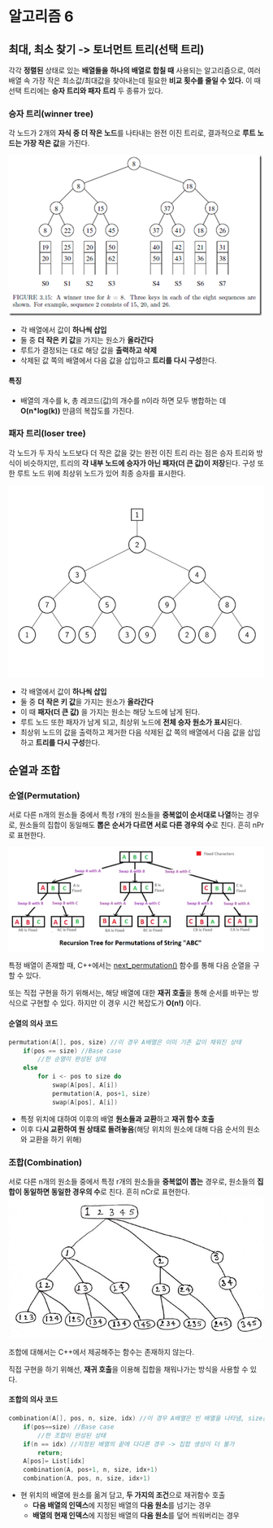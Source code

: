 # 알고리즘 6

## 최대, 최소 찾기 -> 토너먼트 트리(선택 트리)

 각각 **정렬된** 상태로 있는 **배열들을** **하나의 배열로 합칠 때** 사용되는 알고리즘으로, 여러 배열 속 가장 작은 최소값/최대값을 찾아내는데 필요한 **비교 횟수를 줄일 수 있다.** 이 때 선택 트리에는 **승자 트리와 패자 트리** 두 종류가 있다.



### 승자 트리(winner tree)

 각 노드가 2개의 **자식 중 더 작은 노드**를 나타내는 완전 이진 트리로, 결과적으로 **루트 노드는 가장 작은 값**을 가진다.

![winnertree](https://github.com/presentnine/Algorithm/blob/master/Algorithm6/winnertree.png)

* 각 배열에서 값이 **하나씩 삽입**
* 둘 중 **더 작은 키 값**을 가지는 원소가 **올라간다**
* 루트가 결정되는 대로 해당 값을 **출력하고 삭제**
* 삭제된 값 쪽의 배열에서 다음 값을 삽입하고 **트리를 다시 구성**한다.



#### 특징

* 배열의 개수를 k, 총 레코드(값)의 개수를 n이라 하면 모두 병합하는 데 **O(n*log(k))** 만큼의 복잡도를 가진다.



### 패자 트리(loser tree)

 각 노드가 두 자식 노드보다 더 작은 값을 갖는 완전 이진 트리 라는 점은 승자 트리와 방식이 비슷하지만, 트리의 **각 내부 노드에 승자가 아닌 패자(더 큰 값)이 저장**된다. 구성 또한 루트 노드 위에 최상위 노드가 있어 최종 승자를 표시한다.

![losertree](https://github.com/presentnine/Algorithm/blob/master/Algorithm6/losertree.png)

* 각 배열에서 값이 **하나씩 삽입**
* 둘 중 **더 작은 키 값**을 가지는 원소가 **올라간다**
* 이 때 **패자(더 큰 값)** 을 가지는 원소는 해당 노드에 남게 된다.
* 루트 노드 또한 패자가 남게 되고, 최상위 노드에 **전체 승자 원소가 표시**된다.
* 최상위 노드의 값을 출력하고 제거한 다음 삭제된 값 쪽의 배열에서 다음 값을 삽입하고 **트리를 다시 구성**한다.



## 순열과 조합

### 순열(Permutation)

 서로 다른 n개의 원소들 중에서 특정 r개의 원소들을 **중복없이 순서대로 나열**하는 경우로, 원소들의 집합이 동일해도 **뽑은 순서가 다르면 서로 다른 경우의 수**로 친다. 흔히 nPr로 표현한다.

 ![Permutation](https://github.com/presentnine/Algorithm/blob/master/Algorithm6/Permutation.gif)

 특정 배열이 존재할 때, C++에서는 [next_permutation()](https://docs.microsoft.com/ko-kr/cpp/standard-library/algorithm-functions?view=vs-2019#next_permutation) 함수를 통해 다음 순열을 구할 수 있다. 

 또는 직접 구현을 하기 위해서는, 해당 배열에 대한 **재귀 호출**을 통해 순서를 바꾸는 방식으로 구현할 수 있다. 하지만 이 경우 시간 복잡도가 **O(n!)** 이다.



#### 순열의 의사 코드

```c++
permutation(A[], pos, size) //이 경우 A배열은 이미 기존 값이 채워진 상태
    if(pos == size) //Base case
        //한 순열이 완성된 상태
    else
        for i <- pos to size do
            swap(A[pos], A[i])
            permutation(A, pos+1, size)
            swap(A[pos], A[i])
```

* 특정 위치에 대하여 이후의 배열 **원소들과 교환**하고 **재귀 함수 호출**
* 이후 다**시 교환하여 원 상태로 돌려놓음**(해당 위치의 원소에 대해 다음 순서의 원소와 교환을 하기 위해)



### 조합(Combination)

 서로 다른 n개의 원소들 중에서 특정 r개의 원소들을 **중복없이 뽑는** 경우로, 원소들의 **집합이 동일하면 동일한 경우의 수**로 친다. 흔히 nCr로 표현한다.![combination](https://github.com/presentnine/Algorithm/blob/master/Algorithm6/combination.jpeg)

 조합에 대해서는 C++에서 제공해주는 함수는 존재하지 않는다.

 직접 구현을 하기 위해선, **재귀 호출**을 이용해 집합을 채워나가는 방식을 사용할 수 있다.



#### 조합의 의사 코드

```c++
combination(A[], pos, n, size, idx) //이 경우 A배열은 빈 배열을 나타냄, size는 원하는 집합의 크기
    if(pos==size) //Base case
        //한 조합이 완성된 상태
    if(n == idx) //지정된 배열의 끝에 다다른 경우 -> 집합 생성이 더 불가
        return;
    A[pos]= List[idx]
    combination(A, pos+1, n, size, idx+1)
    combination(A, pos, n, size, idx+1)
```

* 현 위치의 배열에 원소를 옮겨 담고, **두 가지의 조건**으로 재귀함수 호출
  * **다음 배열의 인덱스**에 지정된 배열의 **다음 원소**를 넘기는 경우
  * **배열의 현재 인덱스**에 지정된 배열의 **다음 원소**를 덮어 씌워버리는 경우
